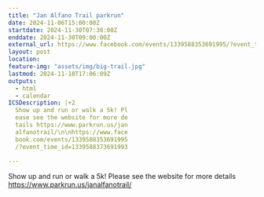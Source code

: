 ```yaml
---
title: "Jan Alfano Trail parkrun"
date: 2024-11-06T15:00:00Z
startdate: 2024-11-30T07:30:00Z
enddate: 2024-11-30T09:00:00Z
external_url: https://www.facebook.com/events/1339588353691995/?event_time_id=1339588373691993
layout: post
location: 
feature-img: "assets/img/big-trail.jpg"
lastmod: 2024-11-18T17:06:09Z
outputs:
  - html
  - calendar
ICSDescription: |+2
  Show up and run or walk a 5k! Pl  ease see the website for more de  tails https://www.parkrun.us/jan  alfanotrail/\n\nhttps://www.face  book.com/events/1339588353691995  /?event_time_id=1339588373691993  
---
```


Show up and run or walk a 5k! Please see the website for more details [https://www.parkrun.us/janalfanotrail/<br>
](https://www.parkrun.us/janalfanotrail/<br>
)  <br>
  
